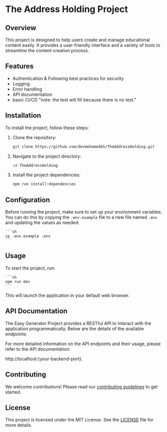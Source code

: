# The Address Holding Project

## Overview

This project is designed to help users create and manage educational content easily. It provides a user-friendly interface and a variety of tools to streamline the content creation process.

## Features

-   Authentication & Following best practices for security
-   Logging
-   Error handling
-   API documentation
-   basic CI/CD "note: the test will fill because there is no test."

## Installation

To install the project, follow these steps:

1. Clone the repository:

    ```sh
    git clone https://github.com/devmohamedkh/TheAddressHolding.git
    ```

2. Navigate to the project directory:

    ```sh
    cd TheAddressHolding
    ```

3. Install the project dependencies:

    ```sh
    npm run install:dependencies
    ```

## Configuration

Before running the project, make sure to set up your environment variables. You can do this by copying the `.env.example` file to a new file named `.env` and updating the values as needed:

    ```sh
    cp .env.example .env
    ```

## Usage

To start the project, run:

    ```sh
    npm run dev
    ```

This will launch the application in your default web browser.

## API Documentation

The Easy Generator Project provides a RESTful API to interact with the application programmatically. Below are the details of the available endpoints:

For more detailed information on the API endpoints and their usage, please refer to the API documentation:

http://localhost:{your-backend-port}.

## Contributing

We welcome contributions! Please read our [contributing guidelines](CONTRIBUTING.md) to get started.

## License

This project is licensed under the MIT License. See the [LICENSE](LICENSE) file for more details.

